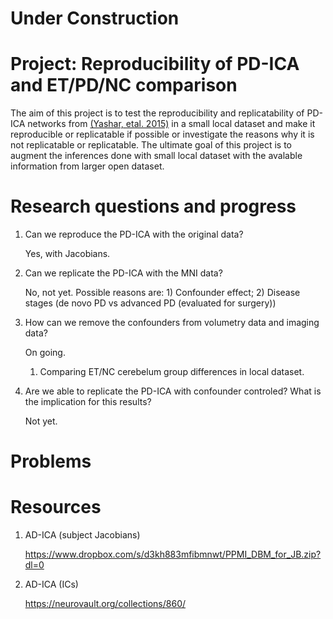 # Under Construction

# Project: Reproducibility of PD-ICA and ET/PD/NC comparison
The aim of this project is to test the reproducibility and replicatability of PD-ICA networks from [(Yashar, etal. 2015)](https://elifesciences.org/articles/08440) in a small local dataset and make it reproducible or replicatable if possible or investigate the reasons why it is not replicatable or replicatable. The ultimate goal of this project is to augment the inferences done with small local dataset with the avalable information from larger open dataset.

# Research questions and progress
1. Can we reproduce the PD-ICA with the original data?

   Yes, with Jacobians.
2. Can we replicate the PD-ICA with the MNI data?

   No, not yet. Possible reasons are: 1) Confounder effect; 2) Disease stages (de novo PD vs advanced PD (evaluated for surgery))
3. How can we remove the confounders from volumetry data and imaging data?

   On going.
   1. Comparing ET/NC cerebelum group differences in local dataset. 
4. Are we able to replicate the PD-ICA with confounder controled? What is the implication for this results?

   Not yet.

# Problems

# Resources
1. AD-ICA (subject Jacobians)

   https://www.dropbox.com/s/d3kh883mfibmnwt/PPMI_DBM_for_JB.zip?dl=0

2. AD-ICA (ICs)

   https://neurovault.org/collections/860/

